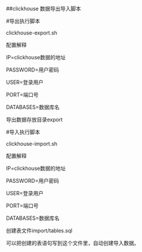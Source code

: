 ##clickhouse 数据导出导入脚本

#导出执行脚本

clickhouse-export.sh

配置解释

IP=clickhouse数据的地址

PASSWORD=用户密码

USER=登录用户

PORT=端口号

DATABASES=数据库名

导出数据存放目录export

#导入执行脚本

clickhouse-import.sh

配置解释

IP=clickhouse数据的地址

PASSWORD=用户密码

USER=登录用户

PORT=端口号

DATABASES=数据库名

创建表文件import/tables.sql

可以把创建的表语句写到这个文件里，自动创建导入数据。

